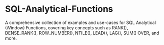 # SQL-Analytical-Functions
A comprehensive collection of examples and use-cases for SQL Analytical (Window) Functions, covering key concepts such as RANK(), DENSE_RANK(), ROW_NUMBER(), NTILE(), LEAD(), LAG(), SUM() OVER, and more. 
